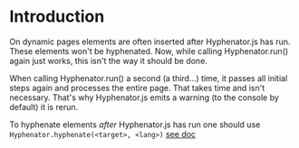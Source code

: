 # Introduction #

On dynamic pages elements are often inserted after Hyphenator.js has run. These elements won't be hyphenated. Now, while calling Hyphenator.run() again just works, this isn't the way it should be done.

When calling Hyphenator.run() a second (a third…) time, it passes all initial steps again and processes the entire page. That takes time and isn't necessary. That's why Hyphenator.js emits a warning (to the console by default) it is rerun.

To hyphenate elements _after_ Hyphenator.js has run one should use `Hyphenator.hyphenate(<target>, <lang>)` [see doc](https://code.google.com/p/hyphenator/wiki/en_PublicAPI#mixed_Hyphenator.hyphenate(mixed_target,_string_lang))